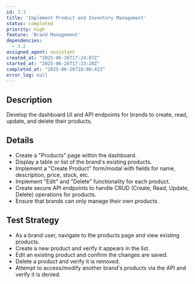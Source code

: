 ```yaml
---
id: 3.3
title: 'Implement Product and Inventory Management'
status: completed
priority: high
feature: 'Brand Management'
dependencies:
  - 3.2
assigned_agent: assistant
created_at: "2025-06-26T17:24:07Z"
started_at: "2025-06-26T17:33:20Z"
completed_at: "2025-06-26T18:00:42Z"
error_log: null
---
```


## Description
Develop the dashboard UI and API endpoints for brands to create, read, update, and delete their products.

## Details
- Create a "Products" page within the dashboard.
- Display a table or list of the brand's existing products.
- Implement a "Create Product" form/modal with fields for name, description, price, stock, etc.
- Implement "Edit" and "Delete" functionality for each product.
- Create secure API endpoints to handle CRUD (Create, Read, Update, Delete) operations for products.
- Ensure that brands can only manage their own products.

## Test Strategy
- As a brand user, navigate to the products page and view existing products.
- Create a new product and verify it appears in the list.
- Edit an existing product and confirm the changes are saved.
- Delete a product and verify it is removed.
- Attempt to access/modify another brand's products via the API and verify it is denied. 